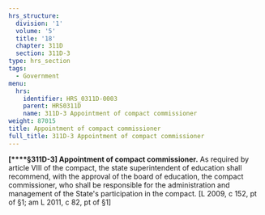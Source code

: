 ```yaml
---
hrs_structure:
  division: '1'
  volume: '5'
  title: '18'
  chapter: 311D
  section: 311D-3
type: hrs_section
tags:
  - Government
menu:
  hrs:
    identifier: HRS_0311D-0003
    parent: HRS0311D
    name: 311D-3 Appointment of compact commissioner
weight: 87015
title: Appointment of compact commissioner
full_title: 311D-3 Appointment of compact commissioner
---
```

**[****§311D-3] Appointment of compact commissioner.** As required by article VIII of the compact, the state superintendent of education shall recommend, with the approval of the board of education, the compact commissioner, who shall be responsible for the administration and management of the State's participation in the compact. [L 2009, c 152, pt of §1; am L 2011, c 82, pt of §1]